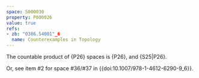 ```yaml
---
space: S000030
property: P000026
value: true
refs:
- zb: "0386.54001"_6
  name: Counterexamples in Topology
---
```


The countable product of {P26} spaces is {P26}, and
{S25|P26}.

Or, see item #2 for space #36/#37 in {{doi:10.1007/978-1-4612-6290-9_6}}.
